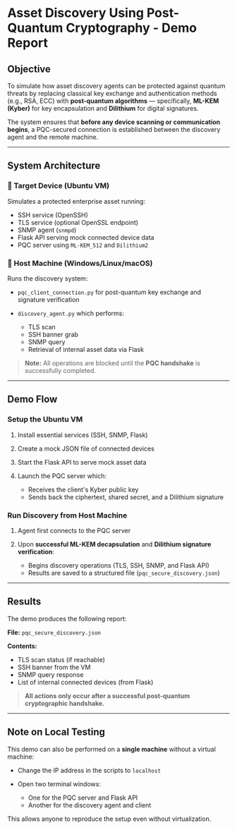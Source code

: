 # Asset Discovery Using Post-Quantum Cryptography - Demo Report

## Objective

To simulate how asset discovery agents can be protected against quantum threats by replacing classical key exchange and authentication methods (e.g., RSA, ECC) with **post-quantum algorithms** — specifically, **ML-KEM (Kyber)** for key encapsulation and **Dilithium** for digital signatures.

The system ensures that **before any device scanning or communication begins**, a PQC-secured connection is established between the discovery agent and the remote machine.

---

## System Architecture

### 🔹 Target Device (Ubuntu VM)

Simulates a protected enterprise asset running:

* SSH service (OpenSSH)
* TLS service (optional OpenSSL endpoint)
* SNMP agent (`snmpd`)
* Flask API serving mock connected device data
* PQC server using `ML-KEM_512` and `Dilithium2`

### 🔹 Host Machine (Windows/Linux/macOS)

Runs the discovery system:

* `pqc_client_connection.py` for post-quantum key exchange and signature verification
* `discovery_agent.py` which performs:

  * TLS scan
  * SSH banner grab
  * SNMP query
  * Retrieval of internal asset data via Flask

> **Note:** All operations are blocked until the **PQC handshake** is successfully completed.

---

## Demo Flow

### Setup the Ubuntu VM

1. Install essential services (SSH, SNMP, Flask)
2. Create a mock JSON file of connected devices
3. Start the Flask API to serve mock asset data
4. Launch the PQC server which:

   * Receives the client's Kyber public key
   * Sends back the ciphertext, shared secret, and a Dilithium signature

### Run Discovery from Host Machine

1. Agent first connects to the PQC server
2. Upon **successful ML-KEM decapsulation** and **Dilithium signature verification**:

   * Begins discovery operations (TLS, SSH, SNMP, and Flask API)
   * Results are saved to a structured file (`pqc_secure_discovery.json`)

---

## Results

The demo produces the following report:

**File:** `pqc_secure_discovery.json`

**Contents:**

* TLS scan status (if reachable)
* SSH banner from the VM
* SNMP query response
* List of internal connected devices (from Flask)

> **All actions only occur after a successful post-quantum cryptographic handshake.**

---

## Note on Local Testing

This demo can also be performed on a **single machine** without a virtual machine:

* Change the IP address in the scripts to `localhost`
* Open two terminal windows:

  * One for the PQC server and Flask API
  * Another for the discovery agent and client

This allows anyone to reproduce the setup even without virtualization.